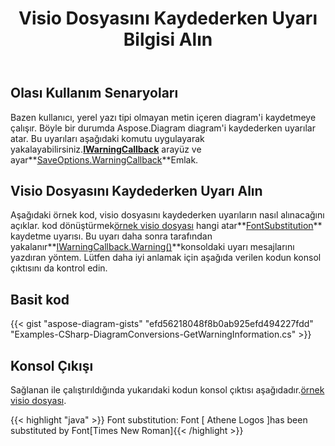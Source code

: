 ﻿---
title: Visio Dosyasını Kaydederken Uyarı Bilgisi Alın
type: docs
weight: 110
url: /tr/java/get-warning-information-while-saving-visio-file/
---
## **Olası Kullanım Senaryoları**

 Bazen kullanıcı, yerel yazı tipi olmayan metin içeren diagram'i kaydetmeye çalışır. Böyle bir durumda Aspose.Diagram diagram'i kaydederken uyarılar atar. Bu uyarıları aşağıdaki komutu uygulayarak yakalayabilirsiniz.**[IWarningCallback](https://reference.aspose.com/diagram/net/aspose.diagram/iwarningcallback)** arayüz ve ayar**[SaveOptions.WarningCallback](https://reference.aspose.com/diagram/net/aspose.diagram.saving/saveoptions/properties/warningcallback)**Emlak.

## **Visio Dosyasını Kaydederken Uyarı Alın**

 Aşağıdaki örnek kod, visio dosyasını kaydederken uyarıların nasıl alınacağını açıklar. kod dönüştürmek[örnek visio dosyası](sampleFontSubstitution.vsdx) hangi atar**[FontSubstitution](https://reference.aspose.com/diagram/net/aspose.diagram/warningtype)** kaydetme uyarısı. Bu uyarı daha sonra tarafından yakalanır**[IWarningCallback.Warning()](https://reference.aspose.com/diagram/net/aspose.diagram/iwarningcallback/methods/warning)**konsoldaki uyarı mesajlarını yazdıran yöntem. Lütfen daha iyi anlamak için aşağıda verilen kodun konsol çıktısını da kontrol edin.

## **Basit kod**

{{< gist "aspose-diagram-gists" "efd56218048f8b0ab925efd494227fdd" "Examples-CSharp-DiagramConversions-GetWarningInformation.cs" >}}

## **Konsol Çıkışı**

Sağlanan ile çalıştırıldığında yukarıdaki kodun konsol çıktısı aşağıdadır.[örnek visio dosyası](sampleFontSubstitution.vsdx).

{{< highlight "java" >}}
Font substitution: Font [ Athene Logos ]has been substituted by Font[Times New Roman]{{< /highlight >}}
